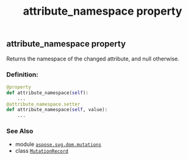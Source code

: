 ﻿---
title: attribute_namespace property
second_title: Aspose.SVG for Python via .NET API References
description: 
type: docs
weight: 60
url: /python-net/aspose.svg.dom.mutations/mutationrecord/attribute_namespace/
is_root: false
---

## attribute_namespace property


Returns the namespace of the changed attribute, and null otherwise.
### Definition:
```python
@property
def attribute_namespace(self):
    ...
@attribute_namespace.setter
def attribute_namespace(self, value):
    ...
```

### See Also
* module [`aspose.svg.dom.mutations`](../../)
* class [`MutationRecord`](/svg/python-net/aspose.svg.dom.mutations/mutationrecord)
